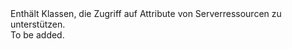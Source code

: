 <Namespace Name="Microsoft.Azure.Management.Compute.Fluent.Models">
  <Docs>
    <summary>Enthält Klassen, die Zugriff auf Attribute von Serverressourcen zu unterstützen.</summary> 
    <remarks>To be added.</remarks>
  </Docs>
</Namespace>
